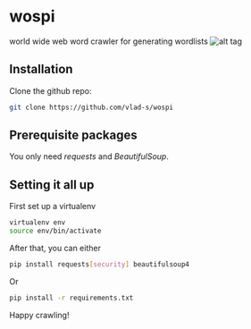 # wospi
world wide web word crawler for generating wordlists
![alt tag](http://i.imgur.com/OY73bxd.png)

## Installation
Clone the github repo:
```bash
git clone https://github.com/vlad-s/wospi
```

## Prerequisite packages
You only need _requests_ and _BeautifulSoup_.

## Setting it all up
First set up a virtualenv
```bash
virtualenv env
source env/bin/activate
```
After that, you can either
```bash
pip install requests[security] beautifulsoup4
```
Or
```bash
pip install -r requirements.txt
```

Happy crawling!

